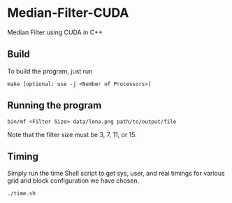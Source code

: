 # Median-Filter-CUDA
Median Filter using CUDA in C++

## Build ##
To build the program, just run

```
make [optional: use -j <Number of Processors>]
```

## Running the program ##
```
bin/mf <Filter Size> data/lena.png path/to/output/file
```
Note that the filter size must be 3, 7, 11, or 15.

## Timing ##
Simply run the time Shell script to get sys, user, and real timings for various grid and block configuration we have chosen.
```
./time.sh
```

